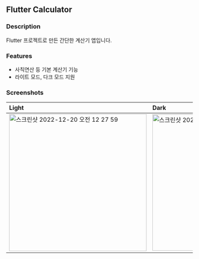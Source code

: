 ## Flutter Calculator

### Description

Flutter 프로젝트로 만든 간단한 계산기 앱입니다.

### Features

- 사칙연산 등 기본 계산기 기능
- 라이트 모드, 다크 모드 지원

### Screenshots

| Light                                                                                                                                                                          | Dark                                                                                                                                                                           |
| :----------------------------------------------------------------------------------------------------------------------------------------------------------------------------- | :----------------------------------------------------------------------------------------------------------------------------------------------------------------------------- |
| <img width="371" alt="스크린샷 2022-12-20 오전 12 27 59" src="https://user-images.githubusercontent.com/73919235/208461127-1cfb44e5-a230-4e9c-88e9-d4b47422ff78.png"> | <img width="369" alt="스크린샷 2022-12-20 오전 12 28 24" src="https://user-images.githubusercontent.com/73919235/208461168-d1185210-cb08-4f90-ae98-107d76a5cd48.png"> |

